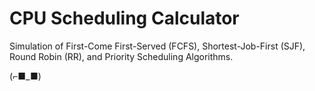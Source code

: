 # CPU Scheduling Calculator

Simulation of First-Come First-Served (FCFS), Shortest-Job-First (SJF), Round Robin (RR), and Priority Scheduling Algorithms.

(⌐■_■)